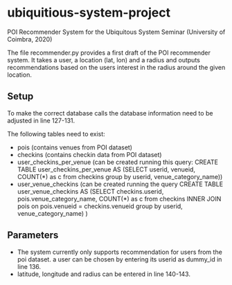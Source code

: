 # ubiquitious-system-project
POI Recommender System for the  Ubiquitous System Seminar (University of Coimbra, 2020)

The file recommender.py provides a first draft of the POI recommender system. It takes a user, a location (lat, lon) and a radius and outputs recommendations based on the users interest in the radius around the given location.


## Setup 
To make the correct database calls the database information need to be adjusted in line 127-131. 

The following tables need to exist:

* pois (contains venues from POI dataset)
* checkins (contains checkin data from POI dataset)
* user_checkins_per_venue (can be created running this query: CREATE TABLE user_checkins_per_venue AS
(SELECT userid, venueid, COUNT(*) as c 
		from checkins 
		group by userid, venue_category_name))
* user_venue_checkins (can be created running the query CREATE TABLE user_venue_checkins AS
(SELECT checkins.userid, pois.venue_category_name, COUNT(*) as c 
		from checkins INNER JOIN pois on pois.venueid = checkins.venueid 
		group by userid, venue_category_name)
)

## Parameters
* The system currently only supports recommendation for users from the poi dataset. a user can be chosen by entering its userid as dummy_id in line 136.
* latitude, longitude and radius can be entered in line 140-143.
